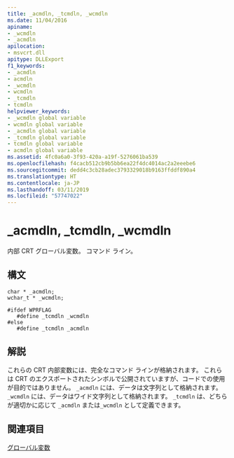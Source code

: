 ```yaml
---
title: _acmdln, _tcmdln, _wcmdln
ms.date: 11/04/2016
apiname:
- _wcmdln
- _acmdln
apilocation:
- msvcrt.dll
apitype: DLLExport
f1_keywords:
- _acmdln
- acmdln
- _wcmdln
- wcmdln
- _tcmdln
- tcmdln
helpviewer_keywords:
- _wcmdln global variable
- wcmdln global variable
- _acmdln global variable
- _tcmdln global variable
- tcmdln global variable
- acmdln global variable
ms.assetid: 4fc0a6a0-3f93-420a-a19f-5276061ba539
ms.openlocfilehash: f4cacb512cb9b5bb6ea22f4dc4014ac2a2eeebe6
ms.sourcegitcommit: dedd4c3cb28adec3793329018b9163ffddf890a4
ms.translationtype: HT
ms.contentlocale: ja-JP
ms.lasthandoff: 03/11/2019
ms.locfileid: "57747022"
---
```

# <a name="acmdln-tcmdln-wcmdln"></a>_acmdln, _tcmdln, _wcmdln

内部 CRT グローバル変数。 コマンド ライン。

## <a name="syntax"></a>構文

```
char * _acmdln;
wchar_t * _wcmdln;

#ifdef WPRFLAG
   #define _tcmdln _wcmdln
#else
   #define _tcmdln _acmdln
```

## <a name="remarks"></a>解説

これらの CRT 内部変数には、完全なコマンド ラインが格納されます。 これらは CRT のエクスポートされたシンボルで公開されていますが、コードでの使用が目的ではありません。 `_acmdln` には、データは文字列として格納されます。 `_wcmdln` には、データはワイド文字列として格納されます。 `_tcmdln` は、どちらが適切かに応じて `_acmdln` または`_wcmdln` として定義できます。

## <a name="see-also"></a>関連項目

[グローバル変数](../c-runtime-library/global-variables.md)

